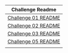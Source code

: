 

Challenge Readme                                                                  |
--------------------------------------------------------------------------------- |
[Challenge 01 README](challenge01/README.md)                                   |
[Challenge 02 README](challenge02/README.md)                                                      |                 
[Challenge 03 README](challenge03/README.md)                                                      |                 
[Challenge 05 README](challenge05/README.md)                                                      |                 
[](challenge05/README.md)                                                      |                 
